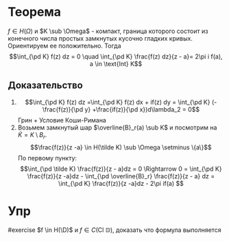 # Теорема
$f \in H(\Omega)$ и $K \sub \Omega$ - компакт, граница которого состоит из конечного числа простых замкнутых кусочно гладких кривых. Ориентируем ее положительно. Тогда
$$\int_{\pd K} f(z) dz = 0 \quad \int_{\pd K} \frac{f(z) dz}{z - a}= 2\pi i f(a), a \in \text{Int} K$$
## Доказательство
1) $$\int_{\pd K} f(z) dz =\int_{\pd K} f(z) dx + if(z) dy = \int_{\pd K} (-\frac{f(z)}{\pd y} 
+\frac{if(z)}{\pd x})d\lambda_2 = 0$$
Грин + Условие Коши-Римана
2) Возьмем замкнутый шар $\overline{B}_r(a) \sub K$  и посмотрим на $\tilde K = K \setminus B_r$. 
$$\frac{f(z)}{z -a} \in H(\tilde K) \sub \Omega \setminus \{a\}$$
По первому пункту:
$$\int_{\pd \tilde K} \frac{f(z)}{z - a}dz = 0 \Rightarrow 0 = \int_{\pd K} \frac{f(z)}{z -a}dz - \int_{\pd \overline{B}_r} \frac{f(z)}{z - a} dz = \int_{\pd K} \frac{f(z)}{z -a}dz - 2\pi if(a) $$
# Упр
#exercise $f \in H(\D)$ и $f \in C(\text{Cl } \mathbb{D})$, доказать что формула выполняется